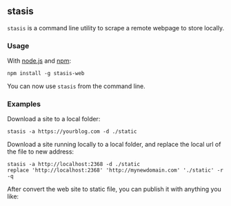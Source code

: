 ## stasis

`stasis` is a command line utility to scrape a remote webpage to store locally.

### Usage

With [node.js](https://nodejs.org/en/) and [npm](https://www.npmjs.com/):

```
npm install -g stasis-web
```

You can now use `stasis` from the command line.

### Examples

Download a site to a local folder:

```
stasis -a https://yourblog.com -d ./static
```

Download a site running locally to a local folder, and replace the local url of the file to new address:

```
stasis -a http://localhost:2368 -d ./static
replace 'http://localhost:2368' 'http://mynewdomain.com' './static' -r -q
```

After convert the web site to static file, you can publish it with anything you like:

```
```